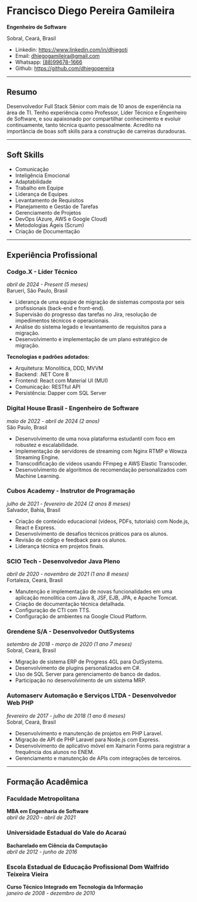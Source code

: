 # Francisco Diego Pereira Gamileira

**Engenheiro de Software**

Sobral, Ceará, Brasil  
- Linkedin: <a href="https://www.linkedin.com/in/dhiegoti" target="_blank">https://www.linkedin.com/in/dhiegoti</a>
- Email: [dhiegogamileira@gmail.com](mailto:dhiegogamileira@gmail.com)
- Whatsapp: <a href="https://api.whatsapp.com/send?phone=5588996781666" target="_blank">(88)99678-1666</a>
- Github: <a href="https://github.com/dhiegopereira" target="_blank">https://github.com/dhiegopereira</a>

---

## Resumo

Desenvolvedor Full Stack Sênior com mais de 10 anos de experiência na área de TI. Tenho experiência como Professor, Líder Técnico e Engenheiro de Software, e sou apaixonado por compartilhar conhecimento e evoluir continuamente, tanto técnica quanto pessoalmente. Acredito na importância de boas soft skills para a construção de carreiras duradouras.

---

## Soft Skills

- Comunicação
- Inteligência Emocional
- Adaptabilidade
- Trabalho em Equipe
- Liderança de Equipes
- Levantamento de Requisitos
- Planejamento e Gestão de Tarefas
- Gerenciamento de Projetos
- DevOps (Azure, AWS e Google Cloud)
- Metodologias Ágeis (Scrum)
- Criação de Documentação

---

## Experiência Profissional

### **Codgo.X** - Líder Técnico  
*abril de 2024 - Present (5 meses)*  
Barueri, São Paulo, Brasil

- Liderança de uma equipe de migração de sistemas composta por seis profissionais (back-end e front-end).
- Supervisão do progresso das tarefas no Jira, resolução de impedimentos técnicos e operacionais.
- Análise do sistema legado e levantamento de requisitos para a migração.
- Desenvolvimento e implementação de um plano estratégico de migração.

**Tecnologias e padrões adotados:**

- Arquitetura: Monolítica, DDD, MVVM
- Backend: .NET Core 8
- Frontend: React com Material UI (MUI)
- Comunicação: RESTful API
- Persistência: Dapper com SQL Server

### **Digital House Brasil** - Engenheiro de Software  
*maio de 2022 - abril de 2024 (2 anos)*  
São Paulo, Brasil

- Desenvolvimento de uma nova plataforma estudantil com foco em robustez e escalabilidade.
- Implementação de servidores de streaming com Nginx RTMP e Wowza Streaming Engine.
- Transcodificação de vídeos usando FFmpeg e AWS Elastic Transcoder.
- Desenvolvimento de algoritmos de recomendação personalizados com Machine Learning.

### **Cubos Academy** - Instrutor de Programação  
*julho de 2021 - fevereiro de 2024 (2 anos 8 meses)*  
Salvador, Bahia, Brasil

- Criação de conteúdo educacional (vídeos, PDFs, tutoriais) com Node.js, React e Express.
- Desenvolvimento de desafios técnicos práticos para os alunos.
- Revisão de código e feedback para os alunos.
- Liderança técnica em projetos finais.

### **SCIO Tech** - Desenvolvedor Java Pleno  
*abril de 2020 - novembro de 2021 (1 ano 8 meses)*  
Fortaleza, Ceará, Brasil

- Manutenção e implementação de novas funcionalidades em uma aplicação monolítica com Java 8, JSF, EJB, JPA, e Apache Tomcat.
- Criação de documentação técnica detalhada.
- Configuração de CTI com TTS.
- Configuração de ambientes na Google Cloud Platform.

### **Grendene S/A** - Desenvolvedor OutSystems  
*setembro de 2018 - março de 2020 (1 ano 7 meses)*  
Sobral, Ceará, Brasil

- Migração de sistema ERP de Progress 4GL para OutSystems.
- Desenvolvimento de plugins personalizados em C#.
- Uso de SQL Server para gerenciamento de banco de dados.
- Participação no desenvolvimento de um sistema MRP.

### **Automaserv Automação e Serviços LTDA** - Desenvolvedor Web PHP  
*fevereiro de 2017 - julho de 2018 (1 ano 6 meses)*  
Sobral, Ceará, Brasil

- Desenvolvimento e manutenção de projetos em PHP Laravel.
- Migração de API de PHP Laravel para Node.js com Express.
- Desenvolvimento de aplicativo móvel em Xamarin Forms para registrar a frequência dos alunos no ENEM.
- Gerenciamento e manutenção de APIs com integrações de terceiros.

---

## Formação Acadêmica

### **Faculdade Metropolitana**  
**MBA em Engenharia de Software**  
*abril de 2020 - abril de 2021*

### **Universidade Estadual do Vale do Acaraú**  
**Bacharelado em Ciência da Computação**  
*abril de 2012 - junho de 2016*

### **Escola Estadual de Educação Profissional Dom Walfrido Teixeira Vieira**  
**Curso Técnico Integrado em Tecnologia da Informação**  
*janeiro de 2008 - dezembro de 2010*
